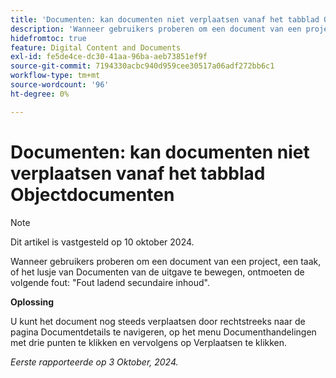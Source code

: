 ```yaml
---
title: 'Documenten: kan documenten niet verplaatsen vanaf het tabblad Objectdocumenten'
description: 'Wanneer gebruikers proberen om een document van een project, een taak, of het lusje van Documenten van de uitgave te bewegen, ontmoeten de volgende fout: Fout ladend secundaire inhoud.'
hidefromtoc: true
feature: Digital Content and Documents
exl-id: fe5de4ce-dc30-41aa-96ba-aeb73851ef9f
source-git-commit: 7194330acbc940d959cee30517a06adf272bb6c1
workflow-type: tm+mt
source-wordcount: '96'
ht-degree: 0%

---
```


# Documenten: kan documenten niet verplaatsen vanaf het tabblad Objectdocumenten

>[!NOTE]
>
>Dit artikel is vastgesteld op 10 oktober 2024.

Wanneer gebruikers proberen om een document van een project, een taak, of het lusje van Documenten van de uitgave te bewegen, ontmoeten de volgende fout: &quot;Fout ladend secundaire inhoud&quot;.

**Oplossing**

U kunt het document nog steeds verplaatsen door rechtstreeks naar de pagina Documentdetails te navigeren, op het menu Documenthandelingen met drie punten te klikken en vervolgens op Verplaatsen te klikken.

_Eerste rapporteerde op 3 Oktober, 2024._
